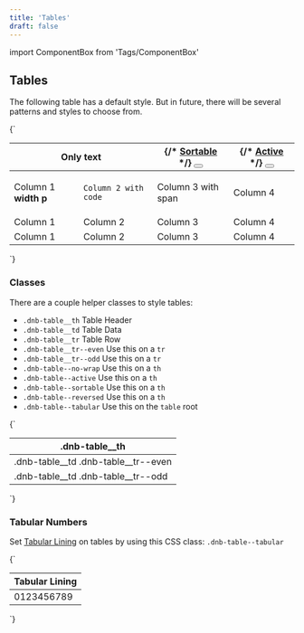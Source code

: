 ```yaml
---
title: 'Tables'
draft: false
---
```


import ComponentBox from 'Tags/ComponentBox'

## Tables

The following table has a default style. But in future, there will be several patterns and styles to choose from.

<ComponentBox reactLive hideCode data-dnb-test="table-default">
{`
<table className="dnb-table">
  <thead>
    <tr>
      <th colSpan="2" className="dnb-table--no-wrap">
        Only text
      </th>
      <th className="dnb-table--sortable dnb-table--reversed">
        {/* <a href="#sort">
          Sortable
          <IconPrimary icon="chevron-down" />
        </a> */}
        <Button
          variant="tertiary"
          icon="chevron-down"
          text="Sortable"
          title="Sort table row"
        />
      </th>
      <th className="dnb-table--sortable dnb-table--active">
        {/* <a href="#sort">
          Active
          <IconPrimary icon="chevron-down" />
        </a> */}
        <Button
          variant="tertiary"
          icon="chevron-down"
          text="Active"
          title="Sort table row"
        />
      </th>
    </tr>
  </thead>
  <tbody>
    <tr>
      <td>
        <p>
          Column 1 <b>width p</b>
        </p>
      </td>
      <td>
        <code className="dnb-code">Column 2 with code</code>
      </td>
      <td>
        <span>Column 3 with span</span>
      </td>
      <td>Column 4</td>
    </tr>
    <tr>
      <td>Column 1</td>
      <td>Column 2</td>
      <td>Column 3</td>
      <td>Column 4</td>
    </tr>
    <tr>
      <td>Column 1</td>
      <td>Column 2</td>
      <td>Column 3</td>
      <td>Column 4</td>
    </tr>
  </tbody>
</table>
`}
</ComponentBox>

### Classes

There are a couple helper classes to style tables:

- `.dnb-table__th` Table Header
- `.dnb-table__td` Table Data
- `.dnb-table__tr` Table Row
- `.dnb-table__tr--even` Use this on a `tr`
- `.dnb-table__tr--odd` Use this on a `tr`
- `.dnb-table--no-wrap` Use this on a `th`
- `.dnb-table--active` Use this on a `th`
- `.dnb-table--sortable` Use this on a `th`
- `.dnb-table--reversed` Use this on a `th`
- `.dnb-table--tabular` Use this on the `table` root

<ComponentBox reactLive hideCode data-dnb-test="table-classes" caption="Example usage of class helpers">
{`
<table className="dnb-table">
  <thead>
    <tr className="dnb-table__tr">
      <th colSpan="2" className="dnb-table__th">
        .dnb-table__th
      </th>
    </tr>
  </thead>
  <tbody>
    <tr className="dnb-table__tr dnb-table__tr--even">
      <td className="dnb-table__td">.dnb-table__td .dnb-table__tr--even</td>
    </tr>
    <tr className="dnb-table__tr dnb-table__tr--odd">
      <td className="dnb-table__td">.dnb-table__td .dnb-table__tr--odd</td>
    </tr>
  </tbody>
</table>
`}
</ComponentBox>

### Tabular Numbers

Set [Tabular Lining](/uilib/typography/numbers) on tables by using this CSS class: `.dnb-table--tabular`

<ComponentBox reactLive hideCode data-dnb-test="table-default">
{`
<table className="dnb-table dnb-table--tabular">
  <thead>
    <tr>
      <th>
        Tabular Lining
      </th>
    </tr>
  </thead>
  <tbody>
    <tr>
      <td>0123456789</td>
    </tr>
  </tbody>
</table>
`}
</ComponentBox>
